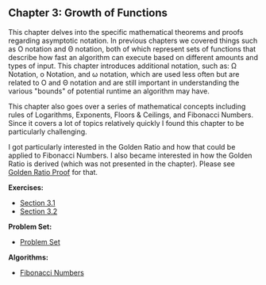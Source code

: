 ## Chapter 3: Growth of Functions

This chapter delves into the specific mathematical theorems and proofs regarding asymptotic notation. In previous chapters we covered things such as &Omicron; notation and &Theta; notation, both of which represent sets of functions that describe how fast an algorithm can execute based on different amounts and types of input. This chapter introduces additional notation, such as: &Omega; Notation, &omicron; Notation, and &omega; notation, which are used less often but are related to &Omicron; and &Theta; notation and are still important in understanding the various "bounds" of potential runtime an algorithm may have.

This chapter also goes over a series of mathematical concepts including rules of Logarithms, Exponents, Floors & Ceilings, and Fibonacci Numbers. Since it covers a lot of topics relatively quickly I found this chapter to be particularly challenging.

I got particularly interested in the Golden Ratio and how that could be applied to Fibonacci Numbers. I also became interested in how the Golden Ratio is derived (which was not presented in the chapter). Please see [Golden Ratio Proof](https://github.com/hillmandj/clrs-algorithms/blob/master/ch-3/golden-ratio-proof.md) for that.

**Exercises:**
- [Section 3.1](https://github.com/hillmandj/clrs-algorithms/blob/master/ch-3/3.1.md)
- [Section 3.2](https://github.com/hillmandj/clrs-algorithms/blob/master/ch-3/3.2.md)

**Problem Set:**
- [Problem Set](https://github.com/hillmandj/clrs-algorithms/blob/master/ch-3/problem-set.md)

**Algorithms:**
- [Fibonacci Numbers](https://github.com/hillmandj/clrs-algorithms/blob/master/ch-3/code/fibonacci.rb)
